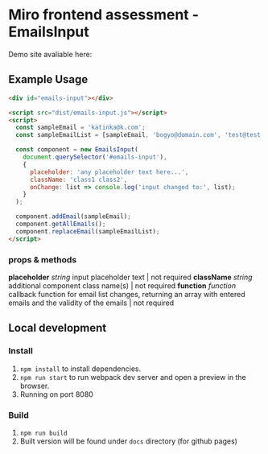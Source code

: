 # Miro frontend assessment - EmailsInput

Demo site avaliable here: 

## Example Usage

```html
<div id="emails-input"></div>

<script src="dist/emails-input.js"></script>
<script>
  const sampleEmail = 'katinka@k.com';
  const sampleEmailList = [sampleEmail, 'bogyo@domain.com', 'test@test.com', 'katinka@miro.com'];

  const component = new EmailsInput(
    document.querySelector('#emails-input'),
    {
      placeholder: 'any placeholder text here...',
      className: 'class1 class2',
      onChange: list => console.log('input changed to:', list);
    }
  );

  component.addEmail(sampleEmail);
  component.getAllEmails(); 
  component.replaceEmail(sampleEmailList);   
</script>
```

### props & methods

**placeholder** *string*  input placeholder text | not required
**className** *string*  additional component class name(s) | not required
**function** *function*  callback function for email list changes, returning an array with entered emails and the validity of the emails | not required

## Local development

### Install

1. `npm install` to install dependencies.
1. `npm run start` to run webpack dev server and open a preview in the browser.
1. Running on port 8080

### Build

1. `npm run build` 
1. Built version will be found under `docs` directory (for github pages)


